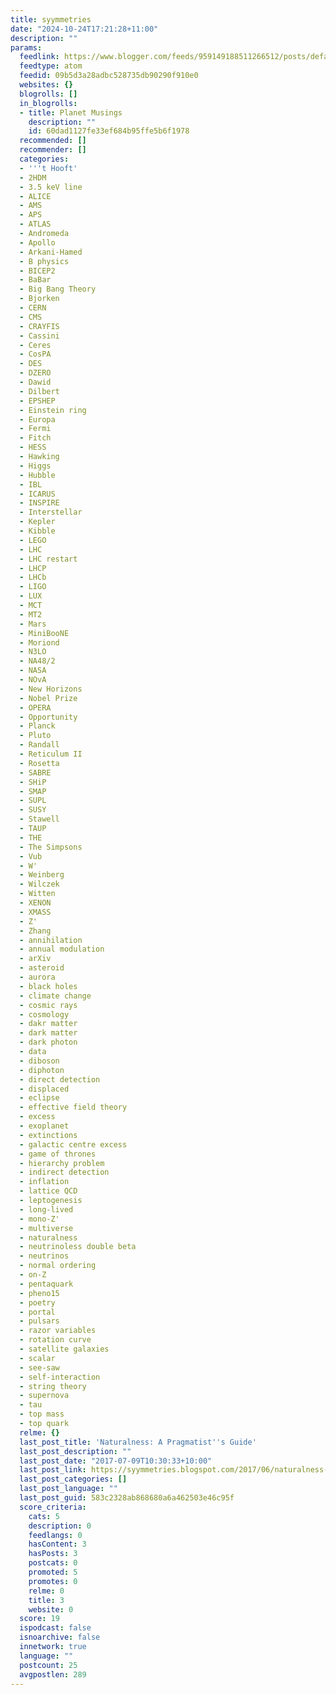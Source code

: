 ```yaml
---
title: syymmetries
date: "2024-10-24T17:21:28+11:00"
description: ""
params:
  feedlink: https://www.blogger.com/feeds/959149188511266512/posts/default
  feedtype: atom
  feedid: 09b5d3a28adbc528735db90290f910e0
  websites: {}
  blogrolls: []
  in_blogrolls:
  - title: Planet Musings
    description: ""
    id: 60dad1127fe33ef684b95ffe5b6f1978
  recommended: []
  recommender: []
  categories:
  - '''t Hooft'
  - 2HDM
  - 3.5 keV line
  - ALICE
  - AMS
  - APS
  - ATLAS
  - Andromeda
  - Apollo
  - Arkani-Hamed
  - B physics
  - BICEP2
  - BaBar
  - Big Bang Theory
  - Bjorken
  - CERN
  - CMS
  - CRAYFIS
  - Cassini
  - Ceres
  - CosPA
  - DES
  - DZERO
  - Dawid
  - Dilbert
  - EPSHEP
  - Einstein ring
  - Europa
  - Fermi
  - Fitch
  - HESS
  - Hawking
  - Higgs
  - Hubble
  - IBL
  - ICARUS
  - INSPIRE
  - Interstellar
  - Kepler
  - Kibble
  - LEGO
  - LHC
  - LHC restart
  - LHCP
  - LHCb
  - LIGO
  - LUX
  - MCT
  - MT2
  - Mars
  - MiniBooNE
  - Moriond
  - N3LO
  - NA48/2
  - NASA
  - NOvA
  - New Horizons
  - Nobel Prize
  - OPERA
  - Opportunity
  - Planck
  - Pluto
  - Randall
  - Reticulum II
  - Rosetta
  - SABRE
  - SHiP
  - SMAP
  - SUPL
  - SUSY
  - Stawell
  - TAUP
  - THE
  - The Simpsons
  - Vub
  - W'
  - Weinberg
  - Wilczek
  - Witten
  - XENON
  - XMASS
  - Z'
  - Zhang
  - annihilation
  - annual modulation
  - arXiv
  - asteroid
  - aurora
  - black holes
  - climate change
  - cosmic rays
  - cosmology
  - dakr matter
  - dark matter
  - dark photon
  - data
  - diboson
  - diphoton
  - direct detection
  - displaced
  - eclipse
  - effective field theory
  - excess
  - exoplanet
  - extinctions
  - galactic centre excess
  - game of thrones
  - hierarchy problem
  - indirect detection
  - inflation
  - lattice QCD
  - leptogenesis
  - long-lived
  - mono-Z'
  - multiverse
  - naturalness
  - neutrinoless double beta
  - neutrinos
  - normal ordering
  - on-Z
  - pentaquark
  - pheno15
  - poetry
  - portal
  - pulsars
  - razor variables
  - rotation curve
  - satellite galaxies
  - scalar
  - see-saw
  - self-interaction
  - string theory
  - supernova
  - tau
  - top mass
  - top quark
  relme: {}
  last_post_title: 'Naturalness: A Pragmatist''s Guide'
  last_post_description: ""
  last_post_date: "2017-07-09T10:30:33+10:00"
  last_post_link: https://syymmetries.blogspot.com/2017/06/naturalness-pragmatists-guide.html
  last_post_categories: []
  last_post_language: ""
  last_post_guid: 583c2328ab868680a6a462503e46c95f
  score_criteria:
    cats: 5
    description: 0
    feedlangs: 0
    hasContent: 3
    hasPosts: 3
    postcats: 0
    promoted: 5
    promotes: 0
    relme: 0
    title: 3
    website: 0
  score: 19
  ispodcast: false
  isnoarchive: false
  innetwork: true
  language: ""
  postcount: 25
  avgpostlen: 289
---
```

